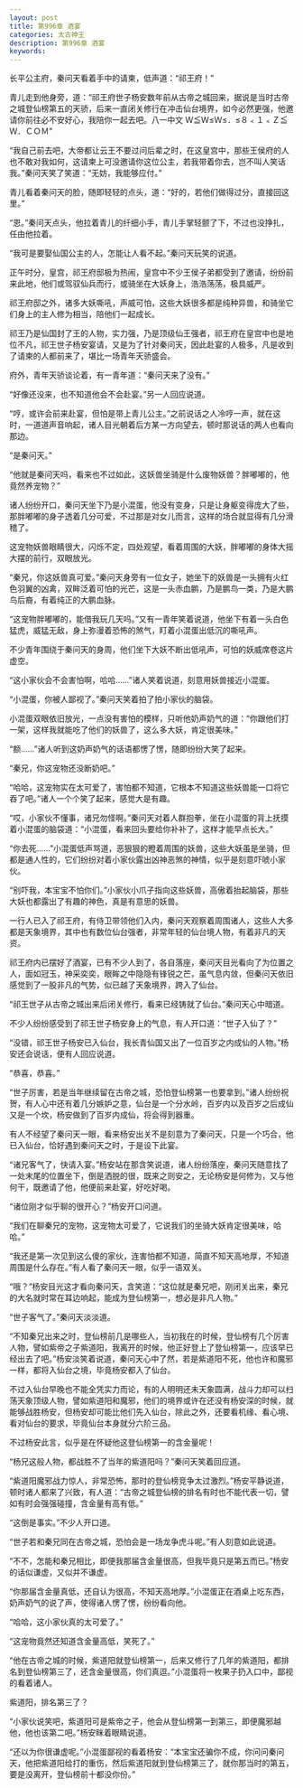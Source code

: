 ```yaml
---
layout: post
title: 第996章 酒宴
categories: 太古神王
description: 第996章 酒宴
keywords:
---
```


长平公主府，秦问天看着手中的请柬，低声道：“祁王府！”

青儿走到他身旁，道：“祁王府世子杨安数年前从古帝之城回来，据说是当时古帝之城登仙榜第五的天骄，后来一直闭关修行在冲击仙台境界，如今必然更强，他邀请你前往必不安好心，我陪你一起去吧。八一中文  Ｗ≦Ｗ≤Ｗ≤．≤８﹤１﹤Ｚ≦Ｗ．ＣＯＭ”

“我自己前去吧，大帝都让云王不要过问后辈之时，在这皇宫中，那些王侯府的人也不敢对我如何，这请柬上可没邀请你这位公主，若我带着你去，岂不叫人笑话我。”秦问天笑了笑道：“无妨，我能够应付。”

青儿看着秦问天的脸，随即轻轻的点头，道：“好的，若他们做得过分，直接回这里。”

“恩。”秦问天点头，他拉着青儿的纤细小手，青儿手掌轻颤了下，不过也没挣扎，任由他拉着。

“我可是要娶仙国公主的人，怎能让人看不起。”秦问天玩笑的说道。

正午时分，皇宫，祁王府邸极为热闹，皇宫中不少王侯子弟都受到了邀请，纷纷前来此地，他们或驾驭仙兵而行，或骑坐在大妖身上，浩浩荡荡，极具威严。

祁王府邸之外，诸多大妖嘶吼，声威可怕，这些大妖很多都是纯种异兽，和骑坐它们身上的主人修为相当，陪他们一起成长。

祁王乃是仙国封了王的人物，实力强，乃是顶级仙王强者，祁王府在皇宫中也是地位不凡，祁王世子杨安宴请，又是为了针对秦问天，因此赴宴的人极多，凡是收到了请柬的人都前来了，堪比一场青年天骄盛会。

府外，青年天骄谈论着，有一青年道：“秦问天来了没有。”

“好像还没来，也不知道他会不会赴宴。”另一人回应说道。

“哼，或许会前来赴宴，但怕是带上青儿公主。”之前说话之人冷哼一声，就在这时，一道道声音响起，诸人目光朝着后方某一方向望去，顿时那说话的两人也看向那边。

“是秦问天。”

“他就是秦问天吗，看来也不过如此，这妖兽坐骑是什么废物妖兽？胖嘟嘟的，他竟然养宠物？”

诸人纷纷开口，秦问天坐下乃是小混蛋，他没有变身，只是让身躯变得庞大了些，那胖嘟嘟的身子透着几分可爱，不过那是对女儿而言，这样的场合就显得有几分滑稽了。

这宠物妖兽眼睛很大，闪烁不定，四处观望，看着周围的大妖，胖嘟嘟的身体大摇大摆的前行，双眼放光。

“秦兄，你这妖兽真可爱。”秦问天身旁有一位女子，她坐下的妖兽是一头拥有火红色羽翼的凶禽，双眸泛着可怕的光芒，这是一头赤血鹏，乃是鹏鸟一类，乃是大鹏鸟后裔，有着纯正的大鹏血脉。

“这宠物胖嘟嘟的，能借我玩几天吗。”又有一青年笑着说道，他坐下有着一头白色猛虎，威猛无敌，身上弥漫着恐怖的煞气，盯着小混蛋出低沉的嘶吼声。

不少青年围绕于秦问天的身周，他们坐下大妖不断出低吼声，可怕的妖威席卷这片虚空。

“这小家伙会不会害怕啊，哈哈……”诸人笑着说道，刻意用妖兽接近小混蛋。

“小混蛋，你被人鄙视了。”秦问天笑着拍了拍小家伙的脑袋。

小混蛋双眼依旧放光，一点没有害怕的模样，只听他奶声奶气的道：“你跟他们打一架，这样我就能吃了他们的妖兽了，这么多大妖，肯定很美味。”

“额……”诸人听到这奶声奶气的话语都愣了愣，随即纷纷大笑了起来。

“秦兄，你这宠物还没断奶吧。”

“哈哈，这宠物实在太可爱了，害怕都不知道，它根本不知道这些妖兽能一口将它吞了吧。”诸人一个个笑了起来，感觉大是有趣。

“哎，小家伙不懂事，诸兄勿怪啊。”秦问天对着人群抱拳，坐在小混蛋的背上抚摸着小混蛋的脑袋道：“小混蛋，看来回头要给你补补了，这样才能早点长大。”

“你去死……”小混蛋低声骂道，恶狠狠的瞪着周围的妖兽，这些大妖虽是坐骑，但都是通人性的，它们纷纷对着小家伙露出凶神恶煞的神情，似乎是刻意吓唬小家伙。

“别吓我，本宝宝不怕你们。”小家伙小爪子指向这些妖兽，高傲着抬起脑袋，那些大妖也都露出了有趣的神色，真是有意思的妖兽。

一行人已入了祁王府，有侍卫带领他们入内，秦问天观察着周围诸人，这些人大多都是天象境界，其中也有数位仙台强者，非常年轻的仙台境人物，有着非凡的天资。

祁王府内已摆好了酒宴，已有不少人到了，各自落座，秦问天目光看向了为位置之人，面如冠玉，神采奕奕，眼眸之中隐隐有锋锐之芒，虽气息内敛，但秦问天依旧感觉到了一股非凡的气势，似已越了天象境界，跨入了仙台。

“祁王世子从古帝之城出来后闭关修行，看来已经铸就了仙台。”秦问天心中暗道。

不少人纷纷感受到了祁王世子杨安身上的气息，有人开口道：“世子入仙了？”

“没错，祁王世子杨安已入仙台，我长青仙国又出了一位百岁之内成仙的人物。”杨安还会说话，便有人回应说道。

“恭喜，恭喜。”

“世子厉害，若是当年继续留在古帝之城，恐怕登仙榜第一也要拿到。”诸人纷纷祝贺，有人心中还有着几分嫉妒之意，仙台是一个分水岭，百岁内以及百岁之后成仙又是一个坎，杨安做到了百岁内成仙，将会得到器重。

有人不经望了秦问天一眼，看来杨安出关不是刻意为了秦问天，只是一个巧合，他已入仙台，恰好遇到秦问天之时，于是设下此宴。

“诸兄客气了，快请入宴。”杨安站在那含笑说道，诸人纷纷落座，秦问天随意找了一处末尾的位置坐下，倒是洒脱的很，既来之则安之，无论杨安是何修为，又与他何干，既邀请了他，他便前来赴宴，好吃好喝。

“诸位刚才似乎聊的很开心？”杨安开口问道。

“我们在聊秦兄的宠物，这宠物太可爱了，它说我们的坐骑大妖肯定很美味，哈哈。”

“我还是第一次见到这么傻的家伙，连害怕都不知道，简直不知天高地厚，不知道周围是什么存在。”有人看了秦问天一眼，似乎一语双关。

“哦？”杨安目光这才看向秦问天，含笑道：“这位就是秦兄吧，刚闭关出来，秦兄的大名就时常在耳边响起，能成为登仙榜第一，想必是非凡人物。”

“世子客气了。”秦问天淡淡道。

“不知秦兄出来之时，登仙榜前几是哪些人，当初我在的时候，登仙榜有几个厉害人物，譬如紫帝之子紫道阳，我离开的时候，他正好登上了登仙榜第一，应该早已经出去了吧。”杨安淡笑着说道，秦问天心中了然，若是紫道阳不死，他也许和魔邪一样，都将入仙台之境，毕竟杨安都入了仙台。

不过入仙台早晚也不能全凭实力而论，有的人明明还未天象圆满，战斗力却可以扫荡天象顶级人物，譬如紫道阳和魔邪，他们的境界或许在还没有杨安深的时候，就能够战胜杨安，但杨安却可能比他们先入仙台，除此之外，还要看机缘、看心境、看对仙台的要求，毕竟仙台本身就分六阶三品。

不过杨安此言，似乎是在怀疑他这登仙榜第一的含金量呢！

“杨兄这般人物，都战胜不了当年的紫道阳吗？”秦问天笑着回应道。

“紫道阳魔邪战力惊人，非常恐怖，那时的登仙榜竞争太过激烈。”杨安平静说道，顿时诸人都来了兴致，有人道：“古帝之城登仙榜的排名有时也不能代表一切，譬如有时会强强碰撞，含金量有高有低。”

“这倒是事实。”不少人开口道。

“世子若和秦兄同在古帝之城，恐怕会是一场龙争虎斗呢。”有人刻意如此说道。

“不不，怎能和秦兄相比，即便我那届含金量很高，但我毕竟只是第五而已。”杨安的话似谦虚，又似并不谦虚。

“你那届含金量真低，还自认为很高，不知天高地厚。”小混蛋正在酒桌上吃东西，奶声奶气的说了声，使得诸人愣了愣，纷纷看向他。

“哈哈，这小家伙真的太可爱了。”

“这宠物竟然还知道含金量高低，笑死了。”

“他在古帝之城的时候，紫道阳就登仙榜第一，后来又修行了几年的紫道阳，都排名到登仙榜第三了，还含金量很高，你们真逗。”小混蛋将一枚果子扔入口中，鄙视的看着诸人。

紫道阳，排名第三了？

“小家伙说笑吧，紫道阳可是紫帝之子，他会从登仙榜第一到第三，即便魔邪越他，他也该第二吧。”杨安眯着眼睛说道。

“还以为你很谦虚呢。”小混蛋鄙视的看着杨安：“本宝宝还骗你不成，你问问秦问天，他把紫道阳给打的重伤，然后紫道阳就到登仙榜第三了，就你那当时的第五，要是没离开，登仙榜前十都没你份。”
